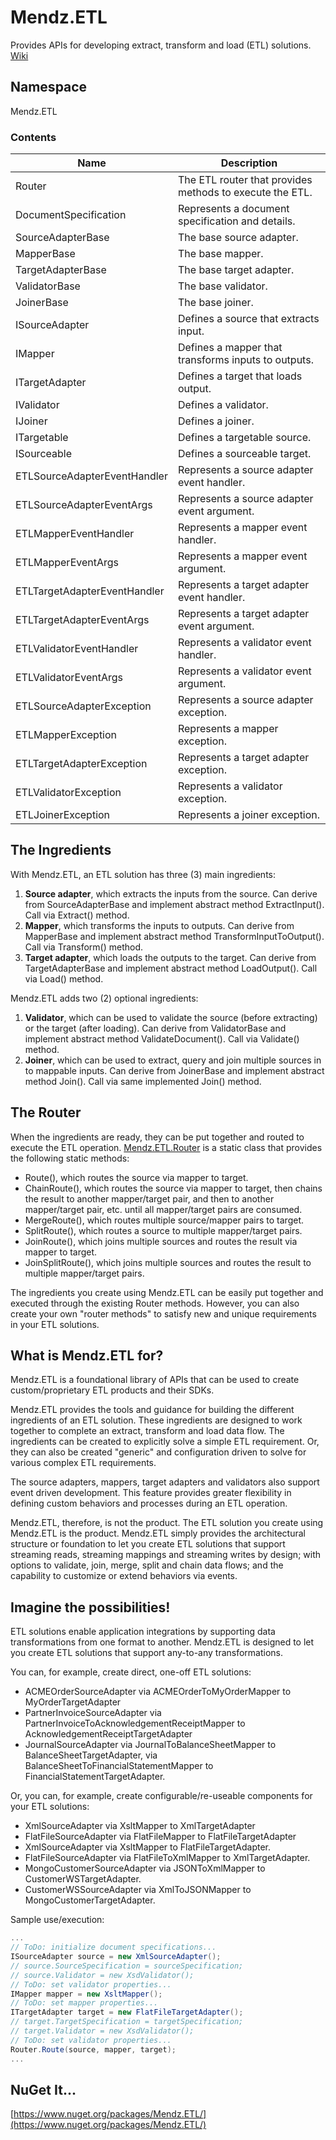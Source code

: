 # Mendz.ETL
Provides APIs for developing extract, transform and load (ETL) solutions. [Wiki](https://github.com/etmendz/Mendz.ETL/wiki)
## Namespace
Mendz.ETL
### Contents
Name | Description
---- | -----------
Router | The ETL router that provides methods to execute the ETL.
DocumentSpecification | Represents a document specification and details.
SourceAdapterBase | The base source adapter.
MapperBase | The base mapper.
TargetAdapterBase | The base target adapter.
ValidatorBase | The base validator.
JoinerBase | The base joiner.
ISourceAdapter | Defines a source that extracts input.
IMapper | Defines a mapper that transforms inputs to outputs.
ITargetAdapter | Defines a target that loads output.
IValidator | Defines a validator.
IJoiner | Defines a joiner.
ITargetable | Defines a targetable source.
ISourceable | Defines a sourceable target.
ETLSourceAdapterEventHandler | Represents a source adapter event handler.
ETLSourceAdapterEventArgs | Represents a source adapter event argument.
ETLMapperEventHandler | Represents a mapper event handler.
ETLMapperEventArgs | Represents a mapper event argument.
ETLTargetAdapterEventHandler | Represents a target adapter event handler.
ETLTargetAdapterEventArgs | Represents a target adapter event argument.
ETLValidatorEventHandler | Represents a validator event handler.
ETLValidatorEventArgs | Represents a validator event argument.
ETLSourceAdapterException | Represents a source adapter exception.
ETLMapperException | Represents a mapper exception.
ETLTargetAdapterException | Represents a target adapter exception.
ETLValidatorException | Represents a validator exception.
ETLJoinerException | Represents a joiner exception.
## The Ingredients
With Mendz.ETL, an ETL solution has three (3) main ingredients:
1. **Source adapter**, which extracts the inputs from the source. Can derive from SourceAdapterBase and implement abstract method ExtractInput(). Call via Extract() method.
2. **Mapper**, which transforms the inputs to outputs. Can derive from MapperBase and implement abstract method TransformInputToOutput(). Call via Transform() method.
3. **Target adapter**, which loads the outputs to the target. Can derive from TargetAdapterBase and implement abstract method LoadOutput(). Call via Load() method.

Mendz.ETL adds two (2) optional ingredients:
1. **Validator**, which can be used to validate the source (before extracting) or the target (after loading). Can derive from ValidatorBase and implement abstract method ValidateDocument(). Call via Validate() method.
2. **Joiner**, which can be used to extract, query and join multiple sources in to mappable inputs. Can derive from JoinerBase and implement abstract method Join(). Call via same implemented Join() method.
## The Router
When the ingredients are ready, they can be put together and routed to execute the ETL operation.
[Mendz.ETL.Router](https://github.com/etmendz/Mendz.ETL/wiki/Router) is a static class that provides the following static methods:
- Route(), which routes the source via mapper to target.
- ChainRoute(), which routes the source via mapper to target, then chains the result to another mapper/target pair, and then to another mapper/target pair, etc. until all mapper/target pairs are consumed.
- MergeRoute(), which routes multiple source/mapper pairs to target.
- SplitRoute(), which routes a source to multiple mapper/target pairs.
- JoinRoute(), which joins multiple sources and routes the result via mapper to target.
- JoinSplitRoute(), which joins multiple sources and routes the result to multiple mapper/target pairs.

The ingredients you create using Mendz.ETL can be easily put together and executed through the existing Router methods. However, you can also create your own "router methods" to satisfy new and unique requirements in your ETL solutions.
## What is Mendz.ETL for?
Mendz.ETL is a foundational library of APIs that can be used to create custom/proprietary ETL products and their SDKs.

Mendz.ETL provides the tools and guidance for building the different ingredients of an ETL solution.
These ingredients are designed to work together to complete an extract, transform and load data flow.
The ingredients can be created to explicitly solve a simple ETL requirement. Or,
they can also be created "generic" and configuration driven to solve for various complex ETL requirements.

The source adapters, mappers, target adapters and validators also support event driven development.
This feature provides greater flexibility in defining custom behaviors and processes during an ETL operation.

Mendz.ETL, therefore, is not the product. The ETL solution you create using Mendz.ETL is the product.
Mendz.ETL simply provides the architectural structure or foundation to let you create ETL solutions
that support streaming reads, streaming mappings and streaming writes by design;
with options to validate, join, merge, split and chain data flows; and
the capability to customize or extend behaviors via events.
## Imagine the possibilities!
ETL solutions enable application integrations by supporting data transformations from one format to another. Mendz.ETL is designed to let you create ETL solutions that support any-to-any transformations.

You can, for example, create direct, one-off ETL solutions:
- ACMEOrderSourceAdapter via ACMEOrderToMyOrderMapper to MyOrderTargetAdapter
- PartnerInvoiceSourceAdapter via PartnerInvoiceToAcknowledgementReceiptMapper to AcknowledgementReceiptTargetAdapter
- JournalSourceAdapter via JournalToBalanceSheetMapper to BalanceSheetTargetAdapter,
via BalanceSheetToFinancialStatementMapper to FinancialStatementTargetAdapter.

Or, you can, for example, create configurable/re-useable components for your ETL solutions:
- XmlSourceAdapter via XsltMapper to XmlTargetAdapter
- FlatFileSourceAdapter via FlatFileMapper to FlatFileTargetAdapter
- XmlSourceAdapter via XsltMapper to FlatFileTargetAdapter.
- FlatFileSourceAdapter via FlatFileToXmlMapper to XmlTargetAdapter.
- MongoCustomerSourceAdapter via JSONToXmlMapper to CustomerWSTargetAdapter.
- CustomerWSSourceAdapter via XmlToJSONMapper to MongoCustomerTargetAdapter.

Sample use/execution:
```C#
...
// ToDo: initialize document specifications...
ISourceAdapter source = new XmlSourceAdapter();
// source.SourceSpecification = sourceSpecification;
// source.Validator = new XsdValidator();
// ToDo: set validator properties...
IMapper mapper = new XsltMapper();
// ToDo: set mapper properties...
ITargetAdapter target = new FlatFileTargetAdapter();
// target.TargetSpecification = targetSpecification;
// target.Validator = new XsdValidator();
// ToDo: set validator properties...
Router.Route(source, mapper, target);
...
```
## NuGet It...
[https://www.nuget.org/packages/Mendz.ETL/](https://www.nuget.org/packages/Mendz.ETL/)
